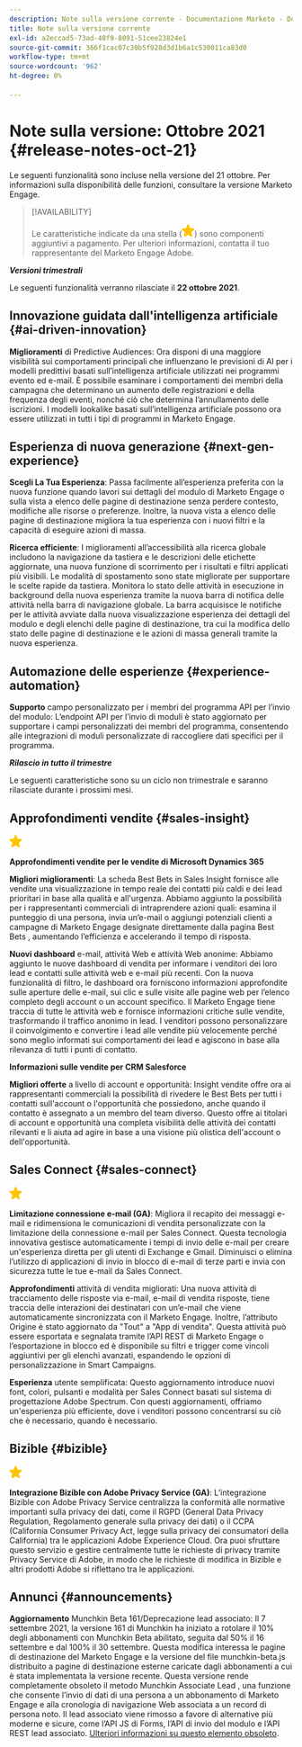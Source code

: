```yaml
---
description: Note sulla versione corrente - Documentazione Marketo - Documentazione del prodotto
title: Note sulla versione corrente
exl-id: a2eccad5-73ad-48f9-8091-51cee23824e1
source-git-commit: 366f1cac07c30b5f928d3d1b6a1c530011ca83d0
workflow-type: tm+mt
source-wordcount: '962'
ht-degree: 0%

---
```


# Note sulla versione: Ottobre 2021 {#release-notes-oct-21}

Le seguenti funzionalità sono incluse nella versione del 21 ottobre. Per informazioni sulla disponibilità delle funzioni, consultare la versione Marketo Engage.

>[!AVAILABILITY]
>
>Le caratteristiche indicate da una stella (![](assets/yellow-star.png)) sono componenti aggiuntivi a pagamento. Per ulteriori informazioni, contatta il tuo rappresentante del Marketo Engage Adobe.

**_Versioni trimestrali_**

Le seguenti funzionalità verranno rilasciate il **22 ottobre 2021**.

## Innovazione guidata dall&#39;intelligenza artificiale {#ai-driven-innovation}

**Miglioramenti** di Predictive Audiences: Ora disponi di una maggiore visibilità sui comportamenti principali che influenzano le previsioni di AI per i modelli predittivi basati sull’intelligenza artificiale utilizzati nei programmi evento ed e-mail. È possibile esaminare i comportamenti dei membri della campagna che determinano un aumento delle registrazioni e della frequenza degli eventi, nonché ciò che determina l’annullamento delle iscrizioni. I modelli lookalike basati sull’intelligenza artificiale possono ora essere utilizzati in tutti i tipi di programmi in Marketo Engage.

## Esperienza di nuova generazione {#next-gen-experience}

**Scegli La Tua Esperienza**: Passa facilmente all’esperienza preferita con la nuova funzione quando lavori sui dettagli del modulo di Marketo Engage o sulla vista a elenco delle pagine di destinazione senza perdere contesto, modifiche alle risorse o preferenze. Inoltre, la nuova vista a elenco delle pagine di destinazione migliora la tua esperienza con i nuovi filtri e la capacità di eseguire azioni di massa.

**Ricerca efficiente**: I miglioramenti all’accessibilità alla ricerca globale includono la navigazione da tastiera e le descrizioni delle etichette aggiornate, una nuova funzione di scorrimento per i risultati e filtri applicati più visibili. Le modalità di spostamento sono state migliorate per supportare le scelte rapide da tastiera. Monitora lo stato delle attività in esecuzione in background della nuova esperienza tramite la nuova barra di notifica delle attività nella barra di navigazione globale. La barra acquisisce le notifiche per le attività avviate dalla nuova visualizzazione esperienza dei dettagli del modulo e degli elenchi delle pagine di destinazione, tra cui la modifica dello stato delle pagine di destinazione e le azioni di massa generali tramite la nuova esperienza.

## Automazione delle esperienze {#experience-automation}

**Supporto** campo personalizzato per i membri del programma API per l’invio del modulo: L’endpoint API per l’invio di moduli è stato aggiornato per supportare i campi personalizzati dei membri del programma, consentendo alle integrazioni di moduli personalizzate di raccogliere dati specifici per il programma.

**_Rilascio in tutto il trimestre_**

Le seguenti caratteristiche sono su un ciclo non trimestrale e saranno rilasciate durante i prossimi mesi.

## Approfondimenti vendite {#sales-insight}

![(stella)](assets/yellow-star.png)

**Approfondimenti vendite per le vendite di Microsoft Dynamics 365**

**Migliori miglioramenti**: La scheda Best Bets in Sales Insight fornisce alle vendite una visualizzazione in tempo reale dei contatti più caldi e dei lead prioritari in base alla qualità e all&#39;urgenza. Abbiamo aggiunto la possibilità per i rappresentanti commerciali di intraprendere azioni quali: esamina il punteggio di una persona, invia un’e-mail o aggiungi potenziali clienti a campagne di Marketo Engage designate direttamente dalla pagina Best Bets , aumentando l’efficienza e accelerando il tempo di risposta.

**Nuovi dashboard** e-mail, attività Web e attività Web anonime: Abbiamo aggiunto le nuove dashboard di vendita per informare i venditori dei loro lead e contatti sulle attività web e e-mail più recenti. Con la nuova funzionalità di filtro, le dashboard ora forniscono informazioni approfondite sulle aperture delle e-mail, sui clic e sulle visite alle pagine web per l’elenco completo degli account o un account specifico. Il Marketo Engage tiene traccia di tutte le attività web e fornisce informazioni critiche sulle vendite, trasformando il traffico anonimo in lead. I venditori possono personalizzare il coinvolgimento e convertire i lead alle vendite più velocemente perché sono meglio informati sui comportamenti dei lead e agiscono in base alla rilevanza di tutti i punti di contatto.

**Informazioni sulle vendite per CRM Salesforce**

**Migliori offerte** a livello di account e opportunità: Insight vendite offre ora ai rappresentanti commerciali la possibilità di rivedere le Best Bets per tutti i contatti sull&#39;account o l&#39;opportunità che possiedono, anche quando il contatto è assegnato a un membro del team diverso. Questo offre ai titolari di account e opportunità una completa visibilità delle attività dei contatti rilevanti e li aiuta ad agire in base a una visione più olistica dell&#39;account o dell&#39;opportunità.

## Sales Connect {#sales-connect}

![(stella)](assets/yellow-star.png)

**Limitazione connessione e-mail (GA)**: Migliora il recapito dei messaggi e-mail e ridimensiona le comunicazioni di vendita personalizzate con la limitazione della connessione e-mail per Sales Connect. Questa tecnologia innovativa gestisce automaticamente i tempi di invio delle e-mail per creare un&#39;esperienza diretta per gli utenti di Exchange e Gmail. Diminuisci o elimina l’utilizzo di applicazioni di invio in blocco di e-mail di terze parti e invia con sicurezza tutte le tue e-mail da Sales Connect.

**Approfondimenti** attività di vendita migliorati: Una nuova attività di tracciamento delle risposte via e-mail, e-mail di vendita risposte, tiene traccia delle interazioni dei destinatari con un’e-mail che viene automaticamente sincronizzata con il Marketo Engage. Inoltre, l’attributo Origine è stato aggiornato da &quot;Tout&quot; a &quot;App di vendita&quot;. Questa attività può essere esportata e segnalata tramite l’API REST di Marketo Engage o l’esportazione in blocco ed è disponibile su filtri e trigger come vincoli aggiuntivi per gli elenchi avanzati, espandendo le opzioni di personalizzazione in Smart Campaigns.

**Esperienza** utente semplificata: Questo aggiornamento introduce nuovi font, colori, pulsanti e modalità per Sales Connect basati sul sistema di progettazione Adobe Spectrum. Con questi aggiornamenti, offriamo un&#39;esperienza più efficiente, dove i venditori possono concentrarsi su ciò che è necessario, quando è necessario.

## Bizible {#bizible}

![](assets/yellow-star.png)

**Integrazione Bizible con Adobe Privacy Service (GA)**: L’integrazione Bizible con Adobe Privacy Service centralizza la conformità alle normative importanti sulla privacy dei dati, come il RGPD (General Data Privacy Regulation, Regolamento generale sulla privacy dei dati) o il CCPA (California Consumer Privacy Act, legge sulla privacy dei consumatori della California) tra le applicazioni Adobe Experience Cloud. Ora puoi sfruttare questo servizio e gestire centralmente tutte le richieste di privacy tramite Privacy Service di Adobe, in modo che le richieste di modifica in Bizible e altri prodotti Adobe si riflettano tra le applicazioni.

## Annunci {#announcements}

**Aggiornamento** Munchkin Beta 161/Deprecazione lead associato: Il 7 settembre 2021, la versione 161 di Munchkin ha iniziato a rotolare il 10% degli abbonamenti con Munchkin Beta abilitato, seguita dal 50% il 16 settembre e dal 100% il 30 settembre. Questa modifica interessa le pagine di destinazione del Marketo Engage e la versione del file munchkin-beta.js distribuito a pagine di destinazione esterne caricate dagli abbonamenti a cui è stata implementata la versione recente. Questa versione rende completamente obsoleto il metodo Munchkin Associate Lead , una funzione che consente l’invio di dati di una persona a un abbonamento di Marketo Engage e alla cronologia di navigazione Web associata a un record di persona noto. Il lead associato viene rimosso a favore di alternative più moderne e sicure, come l’API JS di Forms, l’API di invio del modulo e l’API REST lead associato. [Ulteriori informazioni su questo elemento obsoleto](https://developers.marketo.com/blog/deprecation-of-munchkin-associate-lead-method/).
